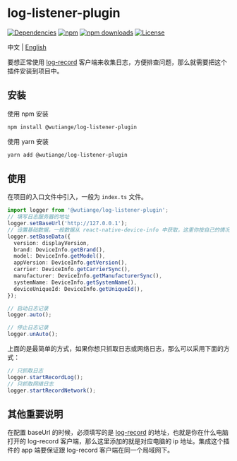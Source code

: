 # log-listener-plugin

[![Dependencies](https://img.shields.io/badge/dependencies-none-green)](https://www.npmjs.com/package/@wutiange/log-listener-plugin?activeTab=dependencies)
[![npm](https://img.shields.io/npm/v/@wutiange/log-listener-plugin)](https://www.npmjs.com/package/@wutiange/log-listener-plugin)
[![npm downloads](https://img.shields.io/npm/dm/@wutiange/log-listener-plugin)](https://www.npmjs.com/package/@wutiange/log-listener-plugin)
[![License](https://img.shields.io/npm/l/@wutiange/log-listener-plugin)](./LICENSE)

中文 | [English](./docs/README_EN.md)

要想正常使用 [log-record](https://github.com/wutiange/log-record) 客户端来收集日志，方便排查问题，那么就需要把这个插件安装到项目中。

## 安装

使用 npm 安装
```bash
npm install @wutiange/log-listener-plugin
```

使用 yarn 安装
```bash
yarn add @wutiange/log-listener-plugin
```

## 使用
在项目的入口文件中引入，一般为 `index.ts` 文件。
```ts
import logger from '@wutiange/log-listener-plugin';
// 填写日志服务器的地址
logger.setBaseUrl('http://127.0.0.1');
// 设置基础数据，一般数据从 react-native-device-info 中获取，这里你按自己的情况来上报即可，当然你也可以不设置
logger.setBaseData({
  version: displayVersion,
  brand: DeviceInfo.getBrand(),
  model: DeviceInfo.getModel(),
  appVersion: DeviceInfo.getVersion(),
  carrier: DeviceInfo.getCarrierSync(),
  manufacturer: DeviceInfo.getManufacturerSync(),
  systemName: DeviceInfo.getSystemName(),
  deviceUniqueId: DeviceInfo.getUniqueId(),
});

// 启动日志记录
logger.auto();

// 停止日志记录
logger.unAuto();
```
上面的是最简单的方式，如果你想只抓取日志或网络日志，那么可以采用下面的方式：
```ts
// 只抓取日志
logger.startRecordLog();
// 只抓取网络日志
logger.startRecordNetwork();
```

## 其他重要说明
在配置 baseUrl 的时候，必须填写的是 [log-record](https://github.com/wutiange/log-record) 的地址，也就是你在什么电脑打开的 log-record 客户端，那么这里添加的就是对应电脑的 ip 地址。集成这个插件的 app 端要保证跟 log-record 客户端在同一个局域网下。